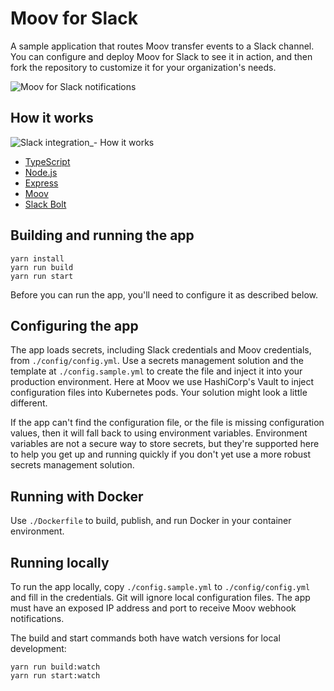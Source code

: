 # Moov for Slack

A sample application that routes Moov transfer events to a Slack channel. You can configure and deploy Moov for Slack to see it in action, and then fork the repository to customize it for your organization's needs.

![Moov for Slack notifications](https://user-images.githubusercontent.com/574793/135163070-fdd5ad49-7a85-4a7e-8f9d-8dc8ee263702.png)

## How it works

![Slack integration_- How it works](https://user-images.githubusercontent.com/574793/135172753-5221b83f-b3ff-466c-b334-3f6fe1c70e68.png)

* [TypeScript](https://www.typescriptlang.org/)
* [Node.js](https://nodejs.org/)
* [Express](https://expressjs.com/)
* [Moov](https://docs.moov.io/)
* [Slack Bolt](https://api.slack.com/tools/bolt)


## Building and running the app

```shell
yarn install
yarn run build
yarn run start
```

Before you can run the app, you'll need to configure it as described below.

## Configuring the app

The app loads secrets, including Slack credentials and Moov credentials, from `./config/config.yml`. Use a secrets management solution and the template at `./config.sample.yml` to create the file and inject it into your production environment. Here at Moov we use HashiCorp's Vault to inject configuration files into Kubernetes pods. Your solution might look a little different.

If the app can't find the configuration file, or the file is missing configuration values, then it will fall back to using environment variables. Environment variables are not a secure way to store secrets, but they're supported here to help you get up and running quickly if you don't yet use a more robust secrets management solution.

## Running with Docker

Use `./Dockerfile` to build, publish, and run Docker in your container environment.

## Running locally

To run the app locally, copy `./config.sample.yml` to `./config/config.yml` and fill in the credentials. Git will ignore local configuration files. The app must have an exposed IP address and port to receive Moov webhook notifications.

The build and start commands both have watch versions for local development:

```shell
yarn run build:watch
yarn run start:watch
```




